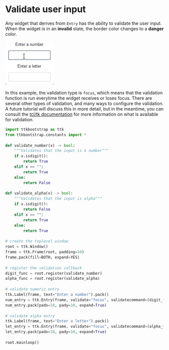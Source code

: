 # Validate user input

Any widget that derives from `Entry` has the ability to validate the user input. When 
the widget is in an **invalid** state, the border color changes to a **danger** color.

![invalid entry](../assets/cookbook/entry-validation.gif)

In this example, the validation type is `focus`, which means that the validation
function is run everytime the widget receives or loses focus. There are several
other types of validation, and many ways to configure the validation. A future
tutorial will discuss this in more detail, but in the meantime, you can consult
the [tcl/tk documentation](https://tcl.tk/man/tcl8.6/TkCmd/ttk_entry.htm) for more 
information on what is available for validation.

```python
import ttkbootstrap as ttk
from ttkbootstrap.constants import *

def validate_number(x) -> bool:
    """Validates that the input is a number"""
    if x.isdigit():
        return True
    elif x == "":
        return True
    else:
        return False

def validate_alpha(x) -> bool:
    """Validates that the input is alpha"""
    if x.isdigit():
        return False
    elif x == "":
        return True
    else:
        return True

# create the toplevel window
root = ttk.Window()
frame = ttk.Frame(root, padding=10)
frame.pack(fill=BOTH, expand=YES)

# register the validation callback
digit_func = root.register(validate_number)
alpha_func = root.register(validate_alpha)

# validate numeric entry
ttk.Label(frame, text="Enter a number").pack()
num_entry = ttk.Entry(frame, validate="focus", validatecommand=(digit_func, '%P'))
num_entry.pack(padx=10, pady=10, expand=True)

# validate alpha entry
ttk.Label(frame, text="Enter a letter").pack()
let_entry = ttk.Entry(frame, validate="focus", validatecommand=(alpha_func, '%P'))
let_entry.pack(padx=10, pady=10, expand=True)

root.mainloop()
```